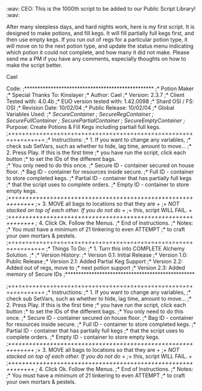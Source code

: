 :wav:
CEO: This is the 1000th script to be added to our Public Script Library!
:wav:

After many sleepless days, and hard nights work, here is my first script. It is designed to make potions, and fill kegs. It will fill partially full kegs first, and then use empty kegs. If you run out of regs for a particular potion type, it will move on to the next potion type, and update the status menu indicating which potion it could not complete, and how many it did not make. Please send me a PM if you have any comments, especially thoughts on how to make the script better.

Cael

Code:
;*************************************************
;*  Potion Maker
;*  Special Thanks To:  Kinslayer
;*  Author:  Cael
;*  Version:  2.3.7
;*  Client Tested with: 4.0.4b
;*  EUO version tested with: 1.42.0098
;*  Shard OSI / FS: OSI
;*  Revision Date: 10/02/04
;*  Public Release: 10/02/04
;*  Global Variables Used:
;*    *SecureContainer
;*    *SecureRegContainer
;*    *SecureFullContainer
;*    *SecurePartialContainer
;*    *SecureEmptyContainer
;*  Purpose: Create Potions & Fill Kegs including partiall full kegs.
;+=+=+=+=+=+=+=+=+=+=+=+=+=+=+=+=+=+=+=+=+=+=+=+=+=+=+=+=+=+=+=+=
;*  Instructions:
;*    1.  If you want to change any variables,
;*        check sub SetVars, such as whether to hide, lag time, amount to move...
;*    2.  Press Play.  If this is the first time
;*        you have run the script, click each button
;*        to set the IDs of the different bags.  
;*        You only need to do this once.
;*        Secure ID - container secured on house floor.
;*        Bag ID - container for resources inside secure.
;*        Full ID - container to store completed kegs.
;*        Partial ID - container that has partially full kegs
;*          that the script uses to complete orders.
;*        Empty ID - container to store empty kegs.
;*+++++++++++++++++++++++++++++++++++++++++++++++++++++++++++++
;*+   3.  MOVE all bags to locations so that they are         +
;*+       NOT stacked on top of each other.  If you do not do +
;*+       this, script WILL FAIL.                             +
;*+++++++++++++++++++++++++++++++++++++++++++++++++++++++++++++
;*    4.  Click Ok.  Follow the Menus.
;*    End of Instructions.
;*  Notes:
;*    You must have a minimum of 21 tinkering to even ATTEMPT
;*      to craft your own mortars & pestels.
;+=+=+=+=+=+=+=+=+=+=+=+=+=+=+=+=+=+=+=+=+=+=+=+=+=+=+=+=+=+=+=+=
;*  Things To Do:
;*    1.  Turn this into COMPLETE Alchemy Solution.
;*
;*  Version History:
;*  Version 0.1:  Initial Release
;*  Version 1.0:  Public Release
;*  Version 2.1:  Added Partial Keg Support
;*  Version 2.2:  Added out of regs, move to
;*                next potion support
;*  Version 2.3:  Added memory of Secure IDs
;*************************************************


;+=+=+=+=+=+=+=+=+=+=+=+=+=+=+=+=+=+=+=+=+=+=+=+=+=+=+=+=+=+=+=+=
;* Instructions:
;* 1. If you want to change any variables,
;* check sub SetVars, such as whether to hide, lag time, amount to move...
;* 2. Press Play. If this is the first time
;* you have run the script, click each button
;* to set the IDs of the different bags.
;* You only need to do this once.
;* Secure ID - container secured on house floor.
;* Bag ID - container for resources inside secure.
;* Full ID - container to store completed kegs.
;* Partial ID - container that has partially full kegs
;* that the script uses to complete orders.
;* Empty ID - container to store empty kegs.
;*+++++++++++++++++++++++++++++++++++++++++++++++++++++++++++++
;*+ 3. MOVE all bags to locations so that they are +
;*+ NOT stacked on top of each other. If you do not do +
;*+ this, script WILL FAIL. +
;*+++++++++++++++++++++++++++++++++++++++++++++++++++++++++++++
;* 4. Click Ok. Follow the Menus.
;* End of Instructions.
;* Notes:
;* You must have a minimum of 21 tinkering to even ATTEMPT
;* to craft your own mortars & pestels.